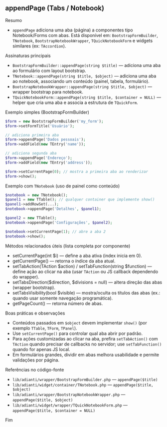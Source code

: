 ## appendPage (Tabs / Notebook)

Resumo
- `appendPage` adiciona uma aba (página) a componentes tipo Notebook/Forms com abas. Está disponível em: `BootstrapFormBuilder`, `TNotebook`, `BootstrapNotebookWrapper`, `TQuickNotebookForm` e widgets similares (ex: `TAccordion`).

Assinaturas principais
- `BootstrapFormBuilder::appendPage(string $title)` — adiciona uma aba ao formulário com layout bootstrap.
- `TNotebook::appendPage(string $title, $object)` — adiciona uma aba ao notebook, associando um conteúdo (painel, tabela, formulário).
- `BootstrapNotebookWrapper::appendPage(string $title, $object)` — wrapper bootstrap para notebook.
- `TQuickNotebookForm::appendPage(string $title, $container = NULL)` — helper que cria uma aba e associa a estrutura de `TQuickForm`.

Exemplo simples (BootstrapFormBuilder)

```php
$form = new BootstrapFormBuilder('my_form');
$form->setFormTitle('Usuário');

// adiciona primeira aba
$form->appendPage('Dados pessoais');
$form->addField(new TEntry('name'));

// adiciona segunda aba
$form->appendPage('Endereço');
$form->addField(new TEntry('address'));

$form->setCurrentPage(0); // mostra a primeira aba ao renderizar
$form->show();
```

Exemplo com `TNotebook` (uso de painel como conteúdo)

```php
$notebook = new TNotebook();
$panel1 = new TTable(); // qualquer container que implemente show()
$panel1->addRowSet(...);
$notebook->appendPage('Detalhes', $panel1);

$panel2 = new TTable();
$notebook->appendPage('Configurações', $panel2);

$notebook->setCurrentPage(1); // abre a aba 2
$notebook->show();
```

Métodos relacionados úteis (lista completa por componente)
- setCurrentPage(int $i) — define a aba ativa (index inicia em 0).
- getCurrentPage() — retorna o índice da aba atual.
- setTabAction(TAction $action) / setTabFunction(string $function) — define ação ao clicar na aba (usar `TAction` ou JS callback dependendo do wrapper).
- setTabsDirection($direction, $divisions = null) — altera direção das abas (wrapper bootstrap).
- setTabsVisibility(bool $visible) — mostra/oculta os títulos das abas (ex.: quando usar somente navegação programática).
- getPageCount() — retorna número de abas.

Boas práticas e observações
- Conteúdos passados em `$object` devem implementar `show()` (por exemplo `TTable`, `TForm`, `TPanel`).
- Use `setCurrentPage()` para controlar qual aba abrir por padrão.
- Para ações customizadas ao clicar na aba, prefira `setTabAction()` com `TAction` quando precisar de callbacks no servidor; use `setTabFunction()` quando for apenas JS local.
- Em formulários grandes, dividir em abas melhora usabilidade e permite validações por página.

Referências no código-fonte
- `lib/adianti/wrapper/BootstrapFormBuilder.php` — `appendPage($title)`
- `lib/adianti/widget/container/TNotebook.php` — `appendPage($title, $object)`
- `lib/adianti/wrapper/BootstrapNotebookWrapper.php` — `appendPage($title, $object)`
- `lib/adianti/widget/wrapper/TQuickNotebookForm.php` — `appendPage($title, $container = NULL)`

Fim
